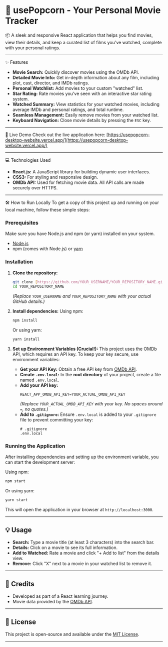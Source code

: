 # 🍿 usePopcorn - Your Personal Movie Tracker

📦 A sleek and responsive React application that helps you find movies, view their details, and keep a curated list of films you've watched, complete with your personal ratings.

-----

✨ Features

  * **Movie Search:** Quickly discover movies using the OMDb API.
  * **Detailed Movie Info:** Get in-depth information about any film, including plot, cast, director, and IMDb ratings.
  * **Personal Watchlist:** Add movies to your custom "watched" list.
  * **Star Rating:** Rate movies you've seen with an interactive star rating system.
  * **Watched Summary:** View statistics for your watched movies, including average IMDb and personal ratings, and total runtime.
  * **Seamless Management:** Easily remove movies from your watched list.
  * **Keyboard Navigation:** Close movie details by pressing the `ESC` key.

-----

🚀 Live Demo
Check out the live application here:
[https://usepopcorn-desktop-website.vercel.app/](https://usepopcorn-desktop-website.vercel.app/)

-----

💻 Technologies Used

  * **React.js:** A JavaScript library for building dynamic user interfaces.
  * **CSS3:** For styling and responsive design.
  * **OMDb API:** Used for fetching movie data. All API calls are made securely over HTTPS.

-----

🛠️ How to Run Locally
To get a copy of this project up and running on your local machine, follow these simple steps:

### Prerequisites

Make sure you have Node.js and npm (or yarn) installed on your system.

  * [Node.js](https://nodejs.org/en/)
  * npm (comes with Node.js) or [yarn](https://yarnpkg.com/en/docs/install)

### Installation

1.  **Clone the repository:**

    ```bash
    git clone [https://github.com/YOUR_USERNAME/YOUR_REPOSITORY_NAME.git](https://github.com/YOUR_USERNAME/YOUR_REPOSITORY_NAME.git)
    cd YOUR_REPOSITORY_NAME
    ```

    *(Replace `YOUR_USERNAME` and `YOUR_REPOSITORY_NAME` with your actual GitHub details.)*

2.  **Install dependencies:**
    Using npm:

    ```bash
    npm install
    ```

    Or using yarn:

    ```bash
    yarn install
    ```

3.  **Set up Environment Variables (Crucial\!):**
    This project uses the OMDb API, which requires an API key. To keep your key secure, use environment variables:

      * **Get your API Key:** Obtain a free API key from [OMDb API](http://www.omdbapi.com/).
      * **Create `.env.local`:** In the **root directory** of your project, create a file named `.env.local`.
      * **Add your API key:**
        ```
        REACT_APP_OMDB_API_KEY=YOUR_ACTUAL_OMDB_API_KEY
        ```
        *(Replace `YOUR_ACTUAL_OMDB_API_KEY` with your key. No spaces around `=`, no quotes.)*
      * **Add to `.gitignore`:** Ensure `.env.local` is added to your `.gitignore` file to prevent committing your key:
        ```
        # .gitignore
        .env.local
        ```

### Running the Application

After installing dependencies and setting up the environment variable, you can start the development server:

Using npm:

```bash
npm start
```

Or using yarn:

```bash
yarn start
```

This will open the application in your browser at `http://localhost:3000`.

-----

## 💡 Usage

  * **Search:** Type a movie title (at least 3 characters) into the search bar.
  * **Details:** Click on a movie to see its full information.
  * **Add to Watched:** Rate a movie and click "+ Add to list" from the details view.
  * **Remove:** Click "X" next to a movie in your watched list to remove it.

-----

## 🙏 Credits

  * Developed as part of a React learning journey.
  * Movie data provided by the [OMDb API](http://www.omdbapi.com/).

-----

## 📄 License

This project is open-source and available under the [MIT License](https://www.google.com/search?q=LICENSE).

-----
